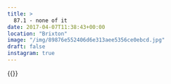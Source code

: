 ```yaml
---
title: >
  87.1 - none of it
date: 2017-04-07T11:38:43+00:00
location: "Brixton"
image: "/img/89876e552406d6e313aee5356ce0ebcd.jpg"
draft: false
instagram: true
---
```


{{<photo src="/img/89876e552406d6e313aee5356ce0ebcd.jpg">}}
